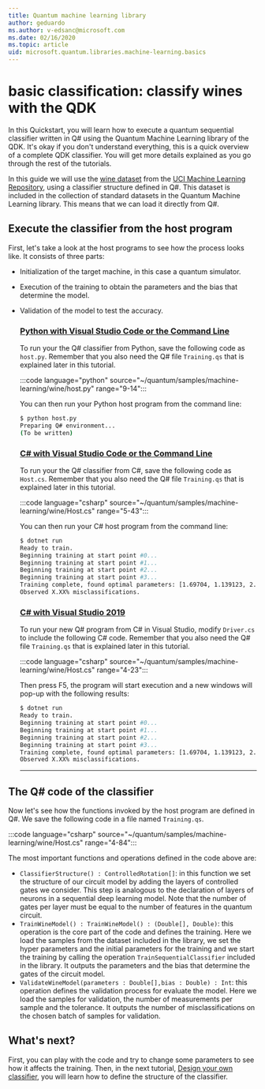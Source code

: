 ```yaml
---
title: Quantum machine learning library
author: geduardo
ms.author: v-edsanc@microsoft.com
ms.date: 02/16/2020
ms.topic: article
uid: microsoft.quantum.libraries.machine-learning.basics
---
```


# basic classification: classify wines with the QDK

In this Quickstart, you will learn how to execute a quantum sequential classifier written in Q# using the Quantum Machine Learning library of the QDK. It's okay if you don't understand everything, this is a quick overview of a complete QDK classifier. You will get more details explained as you go through the rest of the tutorials.

In this guide we will use the [wine dataset](https://archive.ics.uci.edu/ml/datasets/wine) from the [UCI Machine Learning Repository](https://archive.ics.uci.edu/ml/datasets/wine), using a classifier structure defined in Q#. This dataset is included in the collection of standard datasets in the Quantum Machine Learning library. This means that we can load it directly from Q#.

## Execute the classifier from the host program

First, let's take a look at the host programs to see how the process looks like. It consists of three parts:

- Initialization of the target machine, in this case a quantum simulator.
- Execution of the training to obtain the parameters and the bias that determine the model.
- Validation of the model to test the accuracy.

    ### [Python with Visual Studio Code or the Command Line](#tab/tabid-python)

    To run your the Q# classifier from Python, save the following code as `host.py`. Remember that you also need the Q# file `Training.qs` that is explained later in this tutorial.

    :::code language="python" source="~/quantum/samples/machine-learning/wine/host.py" range="9-14":::

    You can then run your Python host program from the command line:

    ```bash
    $ python host.py
    Preparing Q# environment...
    (To be written)
    ```

    ### [C# with Visual Studio Code or the Command Line](#tab/tabid-csharp)

    To run your the Q# classifier from C#, save the following code as `Host.cs`. Remember that you also need the Q# file `Training.qs` that is explained later in this tutorial.

    :::code language="csharp" source="~/quantum/samples/machine-learning/wine/Host.cs" range="5-43":::

    You can then run your C# host program from the command line:

    ```bash
    $ dotnet run
    Ready to train.
    Beginning training at start point #0...
    Beginning training at start point #1...
    Beginning training at start point #2...
    Beginning training at start point #3...
    Training complete, found optimal parameters: [1.69704, 1.139123, 2.3595, 4.037552, 1.63698, 1.27549, 0.328671, 0.302282]
    Observed X.XX% misclassifications.
    ```

    ### [C# with Visual Studio 2019](#tab/tabid-vs2019)

    To run your new Q# program from C# in Visual Studio, modify `Driver.cs` to include the following C# code. Remember that you also need the Q# file `Training.qs` that is explained later in this tutorial.

    :::code language="csharp" source="~/quantum/samples/machine-learning/wine/Host.cs" range="4-23":::

    Then press F5, the program will start execution and a new windows will pop-up with the following results: 

    ```bash
    $ dotnet run
    Ready to train.
    Beginning training at start point #0...
    Beginning training at start point #1...
    Beginning training at start point #2...
    Beginning training at start point #3...
    Training complete, found optimal parameters: [1.69704, 1.139123, 2.3595, 4.037552, 1.63698, 1.27549, 0.328671, 0.302282]
    Observed X.XX% misclassifications.
    ```
    ***

## The Q\# code of the classifier

Now let's see how the functions invoked by the host program are defined in Q#. We save the following code in a file named `Training.qs`.

:::code language="csharp" source="~/quantum/samples/machine-learning/wine/Host.cs" range="4-84":::

The most important functions and operations defined in the code above are:

- `ClassifierStructure() : ControlledRotation[]`: in this function we set the structure of our circuit model by adding the layers of controlled gates we consider. This step is analogous to the declaration of layers of neurons in a sequential deep learning model. Note that the number of gates per layer must be equal to the number of features in the quantum circuit.
- `TrainWineModel() : TrainWineModel() : (Double[], Double)`: this operation is the core part of the code and defines the training. Here we load the samples from the dataset included in the library, we set the hyper parameters and the initial parameters for the training and we start the training by calling the operation `TrainSequentialClassifier` included in the library. It outputs the parameters and the bias that determine the gates of the circuit model.
- `ValidateWineModel(parameters : Double[],bias : Double) : Int`: this operation defines the validation process for evaluate the model. Here we load the samples for validation, the number of measurements per sample and the tolerance. It outputs the number of misclassifications on the chosen batch of samples for validation.

## What's next?

First, you can play with the code and try to change some parameters to see how it affects the training. Then, in the next tutorial, [Design your own classifier](xref:microsoft.quantum.libraries.machine-learning.create-classifier),  you will learn how to define the structure of the classifier.
